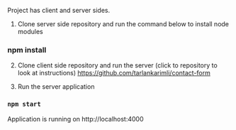 
Project has client and server sides.
1) Clone server side repository and run the command below to install node modules
### npm install

2) Clone client side repository and run the server (click to repository to look at instructions)
  https://github.com/tarlankarimli/contact-form

3) Run the server application 
### `npm start`

Application is running on http://localhost:4000
